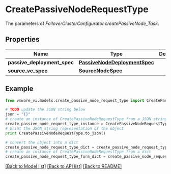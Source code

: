 # CreatePassiveNodeRequestType

The parameters of *FailoverClusterConfigurator.createPassiveNode_Task*. 

## Properties
Name | Type | Description | Notes
------------ | ------------- | ------------- | -------------
**passive_deployment_spec** | [**PassiveNodeDeploymentSpec**](PassiveNodeDeploymentSpec.md) |  | 
**source_vc_spec** | [**SourceNodeSpec**](SourceNodeSpec.md) |  | 

## Example

```python
from vmware_vi.models.create_passive_node_request_type import CreatePassiveNodeRequestType

# TODO update the JSON string below
json = "{}"
# create an instance of CreatePassiveNodeRequestType from a JSON string
create_passive_node_request_type_instance = CreatePassiveNodeRequestType.from_json(json)
# print the JSON string representation of the object
print CreatePassiveNodeRequestType.to_json()

# convert the object into a dict
create_passive_node_request_type_dict = create_passive_node_request_type_instance.to_dict()
# create an instance of CreatePassiveNodeRequestType from a dict
create_passive_node_request_type_form_dict = create_passive_node_request_type.from_dict(create_passive_node_request_type_dict)
```
[[Back to Model list]](../README.md#documentation-for-models) [[Back to API list]](../README.md#documentation-for-api-endpoints) [[Back to README]](../README.md)


